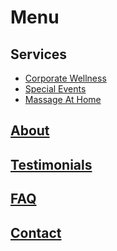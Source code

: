 # Menu

## Services

- [Corporate Wellness](/corporate)
- [Special Events](/events)
- [Massage At Home](/massage)


## [About](/about)
## [Testimonials](/testimonials)
## [FAQ](/faq)
## [Contact](/contact)

